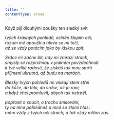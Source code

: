 ```yaml
---
title: ''
contentType: prose
---
```


<section>

Když piji dlouhými doušky ten sladký svit

_tvých krásných pohledů, oslněn klopím oči;  
rozum mě opouští a hlava se mi točí,  
až se vždy potácím jako by láskou zpit._

</section>

<section>

_Srdce mi začne bít, údy mi zmrazí strach,  
smysly se rozprchnou v jediném povzdechnutí  
k tvé velké radosti, že získáš tak mou smrtí  
příjmení ukrutná, až budu na marách._

</section>

<section>

_Blesky tvých pohledů mi vnikají stem střel  
do kůže, do těla, do srdce, až je raní;  
a když chci promluvit, abych tak netrpěl,_

</section>

<section>

_poprosit o soucit, o trochu smilování,  
ty na mne pohlédneš a mně se zlomí hlas:  
mám vždy z tvých očí strach, a tak vždy mlčím zas._

</section>
